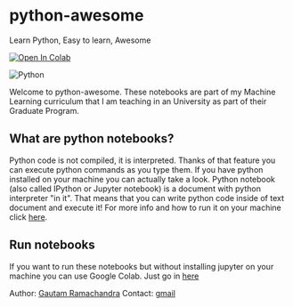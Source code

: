 # python-awesome

Learn Python, Easy to learn, Awesome

[![Open In Colab](https://colab.research.google.com/assets/colab-badge.svg)](https://colab.research.google.com/github/gautam1858/python-awesome)

![Python](https://user-images.githubusercontent.com/4949778/50740273-10ad1280-1212-11e9-8b84-0a82f5d02c2f.png)

Welcome to python-awesome. These notebooks are part of my Machine Learning curriculum that I am teaching in an University as part of their Graduate Program. 

## What are python notebooks?

Python code is not compiled, it is interpreted. Thanks of that feature you can execute python commands as you type them. If you have python installed on your machine you can actually take a look. Python notebook (also called IPython or Jupyter notebook) is a document with python interpreter "in it". That means that you can write python code inside of text document and execute it! For more info and how to run it on your machine click [here](https://jupyter.org).

## Run notebooks

If you want to run these notebooks but without installing jupyter on your machine you can use Google Colab. Just go in [here](https://colab.research.google.com/github/gautam1858/python-awesome)


Author: [Gautam Ramachandra](http://gautam1858.github.io) 
Contact: [gmail](gautamrbharadwaj@gmail.com)
